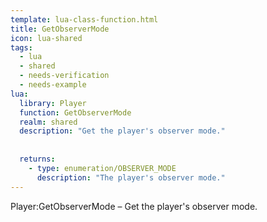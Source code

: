 ```yaml
---
template: lua-class-function.html
title: GetObserverMode
icon: lua-shared
tags:
  - lua
  - shared
  - needs-verification
  - needs-example
lua:
  library: Player
  function: GetObserverMode
  realm: shared
  description: "Get the player's observer mode."
  
  
  returns:
    - type: enumeration/OBSERVER_MODE
      description: "The player's observer mode."
---
```


<div class="lua__search__keywords">
Player:GetObserverMode &#x2013; Get the player's observer mode.
</div>
